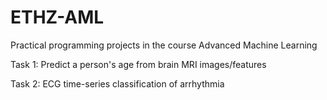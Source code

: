 # ETHZ-AML
Practical programming projects in the course Advanced Machine Learning 

Task 1: Predict a person's age from brain MRI images/features

Task 2: ECG time-series classification of arrhythmia 
